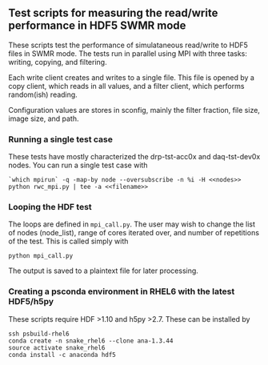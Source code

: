 ## Test scripts for measuring the read/write performance in HDF5 SWMR mode
These scripts test the performance of simulataneous read/write to HDF5 files in SWMR mode. The tests run in parallel using MPI with three tasks: writing, copying, and filtering.

Each write client creates and writes to a single file. This file is opened by a copy client, which reads in all values, and a filter client, which performs random(ish) reading. 

Configuration values are stores in sconfig, mainly the filter fraction, file size, image size,  and path. 

### Running a single test case
These tests have mostly characterized the drp-tst-acc0x and daq-tst-dev0x nodes. You can run a single test case with

```
`which mpirun` -q -map-by node --oversubscribe -n %i -H <<nodes>> python rwc_mpi.py | tee -a <<filename>>
```

### Looping the HDF test
The loops are defined in ```mpi_call.py```. The user may wish to change the list of nodes (node_list), range of cores iterated over, and number of repetitions of the test. This is called simply with
```
python mpi_call.py
```
The output is saved to a plaintext file for later processing. 


### Creating a psconda environment in RHEL6 with the latest HDF5/h5py
These scripts require HDF >1.10 and h5py >2.7. These can be installed by
```
ssh psbuild-rhel6
conda create -n snake_rhel6 --clone ana-1.3.44
source activate snake_rhel6
conda install -c anaconda hdf5
```